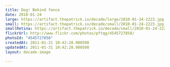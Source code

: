 ```yaml
---
title: Dog! Behind fence
date: 2010-01-24
large: https://artifact.thepatrick.io/decade/large/2010-01-24-2223.jpg
small: https://artifact.thepatrick.io/decade/small/2010-01-24-2223.jpg
smallRetina: https://artifact.thepatrick.io/decade/small/2010-01-24-2223@2x.jpg
flickrUrl: http://www.flickr.com/photos/pftqg/4545727858/
photoId: "4545727858"
createdAt: 2011-01-31 10:42:28.980598
updatedAt: 2011-01-31 10:42:28.980598
layout: decade-image

---
```


